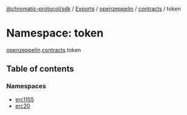 [@chromatic-protocol/sdk](../README.md) / [Exports](../modules.md) / [openzeppelin](openzeppelin.md) / [contracts](openzeppelin.contracts.md) / token

# Namespace: token

[openzeppelin](openzeppelin.md).[contracts](openzeppelin.contracts.md).token

## Table of contents

### Namespaces

- [erc1155](openzeppelin.contracts.token.erc1155.md)
- [erc20](openzeppelin.contracts.token.erc20.md)
